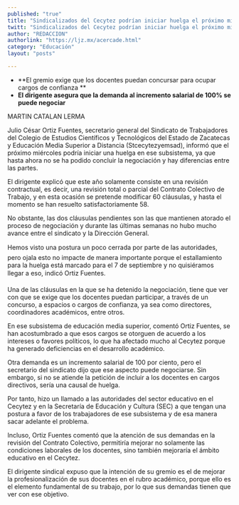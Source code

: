 ```yaml
---
published: "true"
title: "Sindicalizados del Cecytez podrían iniciar huelga el próximo miércoles"
twitt: "Sindicalizados del Cecytez podrían iniciar huelga el próximo miércoles"
author: "REDACCION"
authorlink: "https://ljz.mx/acercade.html"
category: "Educación"
layout: "posts"

---
```


*   **El gremio exige que los docentes puedan concursar para ocupar cargos de confianza **
*   **El dirigente asegura que la demanda al incremento salarial de 100% se puede negociar**


  MARTIN CATALAN LERMA



  Julio César Ortiz Fuentes, secretario general del Sindicato de Trabajadores del Colegio de Estudios Científicos y Tecnológicos del Estado de Zacatecas y Educación Media Superior a Distancia (Stcecytezyemsad), informó que el próximo miércoles podría iniciar una huelga en ese subsistema, ya que hasta ahora no se ha podido concluir la negociación y hay diferencias entre las partes.



  El dirigente explicó que este año solamente consiste en una revisión contractual, es decir, una revisión total o parcial del Contrato Colectivo de Trabajo, y en esta ocasión se pretende modificar 60 cláusulas, y hasta el momento se han resuelto satisfactoriamente 58.



  No obstante, las dos cláusulas pendientes son las que mantienen atorado el proceso de negociación y durante las últimas semanas no hubo mucho avance entre el sindicato y la Dirección General.



  Hemos visto una postura un poco cerrada por parte de las autoridades, pero ojala esto no impacte de manera importante porque el estallamiento para la huelga está marcado para el 7 de septiembre y no quisiéramos llegar a eso, indicó Ortiz Fuentes.



  Una de las cláusulas en la que se ha detenido la negociación, tiene que ver con que se exige que los docentes puedan participar, a través de un concurso, a espacios o cargos de confianza, ya sea como directores, coordinadores académicos, entre otros.



  En ese subsistema de educación media superior, comentó Ortiz Fuentes, se han acostumbrado a que esos cargos se otorguen de acuerdo a los intereses o favores políticos, lo que ha afectado mucho al Cecytez porque ha generado deficiencias en el desarrollo académico.



  Otra demanda es un incremento salarial de 100 por ciento, pero el secretario del sindicato dijo que ese aspecto puede negociarse. Sin embargo, si no se atiende la petición de incluir a los docentes en cargos directivos, sería una causal de huelga.



  Por tanto, hizo un llamado a las autoridades del sector educativo en el Cecytez y en la Secretaría de Educación y Cultura (SEC) a que tengan una postura a favor de los trabajadores de ese subsistema y de esa manera sacar adelante el problema.



  Incluso, Ortiz Fuentes comentó que la atención de sus demandas en la revisión del Contrato Colectivo, permitiría mejorar no solamente las condiciones laborales de los docentes, sino también mejoraría el ámbito educativo en el Cecytez.



  El dirigente sindical expuso que la intención de su gremio es el de mejorar la profesionalización de sus docentes en el rubro académico, porque ello es el elemento fundamental de su trabajo, por lo que sus demandas tienen que ver con ese objetivo.

